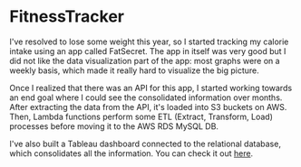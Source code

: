 # FitnessTracker

I've resolved to lose some weight this year, so I started tracking my calorie intake using an app called FatSecret. The app in itself was very good but I did not like the data visualization part of the app: most graphs were on a weekly basis, which made it really hard to visualize the big picture. 

Once I realized that there was an API for this app, I started working towards an end goal where I could see the consolidated information over months. After extracting the data from the API, it's loaded into S3 buckets on AWS. Then, Lambda functions perform some ETL (Extract, Transform, Load) processes before moving it to the AWS RDS MySQL DB.

I've also built a Tableau dashboard connected to the relational database, which consolidates all the information. You can check it out [here](https://public.tableau.com/app/profile/nitheesh.koushik.gattu/viz/WeightLossDashboard_17123494156690/Dashboard1). 
